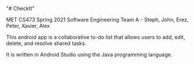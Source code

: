 "# CheckIt" 

MET CS473 
Spring 2021
Software Engineering
Team A - Steph, John, Erez, Peter, Xavier, Alex

This android app is a collaborative to-do list that allows users to add, edit, delete, and resolve shared tasks.

It is written in Android Studio using the Java programming language.